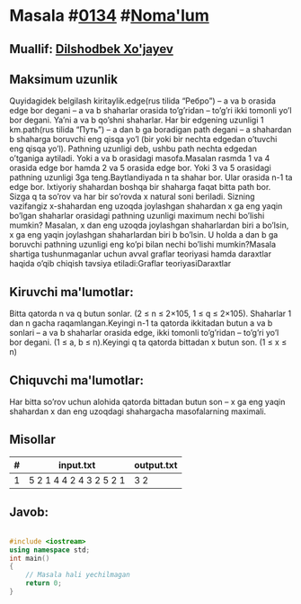 
<h1>Masala #<a href="https://robocontest.uz/tasks/0134">0134</a> #<a href="https://robocontest.uz/tasks?category=1">Noma'lum</a></h1>
<h2> Muallif: <a href="https://robocontest.uz/profile/dxz05">Dilshodbek Xo'jayev</a></h2>
<h2>Maksimum uzunlik</h2>
<p>Quyidagidek belgilash kiritaylik.edge(rus tilida “Ребро”) – a va b orasida edge bor degani – a va b shaharlar orasida to’g’ridan – to’g’ri ikki tomonli yo’l bor degani. Ya’ni a va b qo’shni shaharlar. Har bir edgening uzunligi 1 km.path(rus tilida “Путь”) – a dan b ga boradigan path degani – a shahardan b shaharga boruvchi eng qisqa yo’l (bir yoki bir nechta edgedan o’tuvchi eng qisqa yo’l). Pathning uzunligi deb, ushbu path nechta edgedan o’tganiga aytiladi. Yoki a va b orasidagi masofa.Masalan rasmda 1 va 4 orasida edge bor hamda 2 va 5 orasida edge bor. Yoki 3 va 5 orasidagi pathning uzunligi 3ga teng.Baytlandiyada n ta shahar bor. Ular orasida n-1 ta edge bor. Ixtiyoriy shahardan boshqa bir shaharga faqat bitta path bor. Sizga q ta so’rov va har bir so’rovda x natural soni beriladi. Sizning vazifangiz x-shahardan eng uzoqda joylashgan shahardan x ga eng yaqin bo’lgan shaharlar orasidagi pathning uzunligi maximum nechi bo’lishi mumkin? Masalan, x dan eng uzoqda joylashgan shaharlardan biri a bo’lsin, x ga eng yaqin joylashgan shaharlardan biri b bo’lsin. U holda a dan b ga boruvchi pathning uzunligi eng ko’pi bilan nechi bo’lishi mumkin?Masala shartiga tushunmaganlar uchun avval graflar teoriyasi hamda daraxtlar haqida o’qib chiqish tavsiya etiladi:Graflar teoriyasiDaraxtlar</p>
<h2>Kiruvchi ma'lumotlar:</h2>
<p>Bitta qatorda n va q butun sonlar. (2 ≤ n ≤ 2×105, 1 ≤ q ≤ 2×105). Shaharlar 1 dan n gacha raqamlangan.Keyingi n-1 ta qatorda ikkitadan butun a va b sonlari – a va b shaharlar orasida edge, ikki tomonli to’g’ridan – to’g’ri yo’l bor degani. (1 ≤ a, b ≤ n).Keyingi q ta qatorda bittadan x butun son. (1 ≤ x ≤ n)</p>
<h2>Chiquvchi ma'lumotlar:</h2>
<p>Har bitta so’rov uchun alohida qatorda bittadan butun son – x ga eng yaqin shahardan x dan eng uzoqdagi shahargacha masofalarning maximali.</p>
<h2>Misollar</h2>
<table>
    <thead>
        <tr>
            <th>#</th>
            <th>input.txt</th>
            <th>output.txt</th>
        </tr>
    </thead>
    <tbody>
            <tr>
                <td>1</td>
                <td>5 2
1 4
4 2
4 3
2 5
2
1</td>
                <td>3
2</td>
            </tr>
    </tbody>
    </table>
    
<h2>Javob:</h2>

######
```cpp
#include <iostream>
using namespace std;
int main()
{
    // Masala hali yechilmagan
    return 0;
}
```
